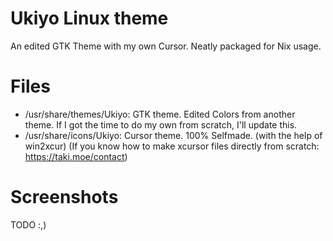 # Ukiyo Linux theme
An edited GTK Theme with my own Cursor. Neatly packaged for Nix usage.

# Files
* /usr/share/themes/Ukiyo: GTK theme. Edited Colors from another theme. If I got the time to do my own from scratch, I'll update this.
* /usr/share/icons/Ukiyo: Cursor theme. 100% Selfmade. (with the help of win2xcur) (If you know how to make xcursor files directly from scratch: https://taki.moe/contact)

# Screenshots

TODO :,)
